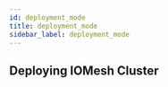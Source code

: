 ```yaml
---
id: deployment_mode
title: deployment_mode
sidebar_label: deployment_mode
---
```


## Deploying IOMesh Cluster

